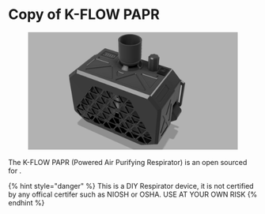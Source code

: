 # Copy of K-FLOW PAPR

<figure><img src="../../.gitbook/assets/erwr (2).png" alt=""><figcaption></figcaption></figure>

The K-FLOW PAPR (Powered Air Purifying Respirator) is an open sourced for .



{% hint style="danger" %}
This is a DIY Respirator device, it is not certified by any offical certifer such as NIOSH or OSHA. USE AT YOUR OWN RISK
{% endhint %}
